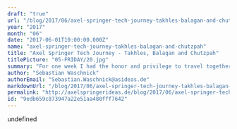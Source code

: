 ```yaml
---
draft: "true"
url: "/blog/2017/06/axel-springer-tech-journey-takhles-balagan-and-chutzpah/"
year: "2017"
month: "06"
date: "2017-06-01T10:00:00.000Z"
name: "axel-springer-tech-journey-takhles-balagan-and-chutzpah"
title: "Axel Springer Tech Journey - Takhles, Balagan and Chutzpah"
titlePicture: "05-FRIDAY/20.jpg"
summary: "For one week I had the honor and privilege to travel together with 22 other members of the Axel Springer Family to Israel. Together with me was one direct colleague, some people from the ASIT and people from all over Axel Springer: BILD, WELT, Axel Springer Spain, Media Impact, Aufeminin, immonet, immowelt, Axel Springer Ringe and Onet. It was awesome."
author: "Sebastian Waschnick"
authorEmail: "Sebastian.Waschnick@asideas.de"
markdownUrl: "/blog/2017/06/axel-springer-tech-journey-takhles-balagan-and-chutzpah.md"
permalink: "http://axelspringerideas.de/blog/2017/06/axel-springer-tech-journey-takhles-balagan-and-chutzpah/"
id: "9edb659c873947a22e51aa480fff7642"
---
```


undefined